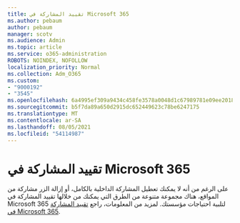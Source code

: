 ```yaml
---
title: تقييد المشاركة في Microsoft 365
ms.author: pebaum
author: pebaum
manager: scotv
ms.audience: Admin
ms.topic: article
ms.service: o365-administration
ROBOTS: NOINDEX, NOFOLLOW
localization_priority: Normal
ms.collection: Adm_O365
ms.custom:
- "9000192"
- "3545"
ms.openlocfilehash: 6a4995ef309a9434c458fe3578a0048d1c67989781e09ee2018fda867c0b69f5
ms.sourcegitcommit: b5f7da89a650d2915dc652449623c78be6247175
ms.translationtype: MT
ms.contentlocale: ar-SA
ms.lasthandoff: 08/05/2021
ms.locfileid: "54114987"
---
```

# <a name="limit-sharing-in-microsoft-365"></a>تقييد المشاركة في Microsoft 365

على الرغم من أنه لا يمكنك تعطيل المشاركة الداخلية بالكامل، أو إزالة الزر مشاركة من المواقع، هناك مجموعة متنوعة من الطرق التي يمكنك من خلالها تقييد المشاركة في Microsoft 365 لتلبية احتياجات مؤسستك. لمزيد من المعلومات، راجع [تقييد المشاركة في Microsoft 365](https://docs.microsoft.com/Office365/Enterprise/microsoft-365-limit-sharing).
